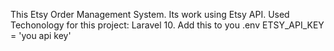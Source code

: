 This Etsy Order Management System. Its work using Etsy API. 
Used Techonology for this project: 
Laravel 10.
Add this to you .env 
ETSY_API_KEY = 'you api key'